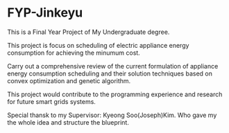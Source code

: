# FYP-Jinkeyu
This is a Final Year Project of My Undergraduate degree.

This project is focus on scheduling of electric appliance energy consumption for achieving the minumum cost.

Carry out a comprehensive review of the current formulation of appliance energy consumption scheduling and their solution techniques based on convex optimization and genetic algorithm.

This project would contribute to the programming experience and research for future smart grids systems.

Special thansk to my Supervisor: Kyeong Soo(Joseph)Kim.
Who gave my the whole idea and structure the blueprint.
